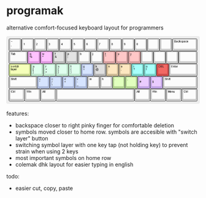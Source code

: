# programak
alternative comfort-focused keyboard layout for programmers

![](programak.png)

features:
- backspace closer to right pinky finger for comfortable deletion
- symbols moved closer to home row. symbols are accesible with "switch layer" button
- switching symbol layer with one key tap (not holding key) to prevent strain when using 2 keys
- most important symbols on home row
- colemak dhk layout for easier typing in english

todo:
- easier cut, copy, paste
